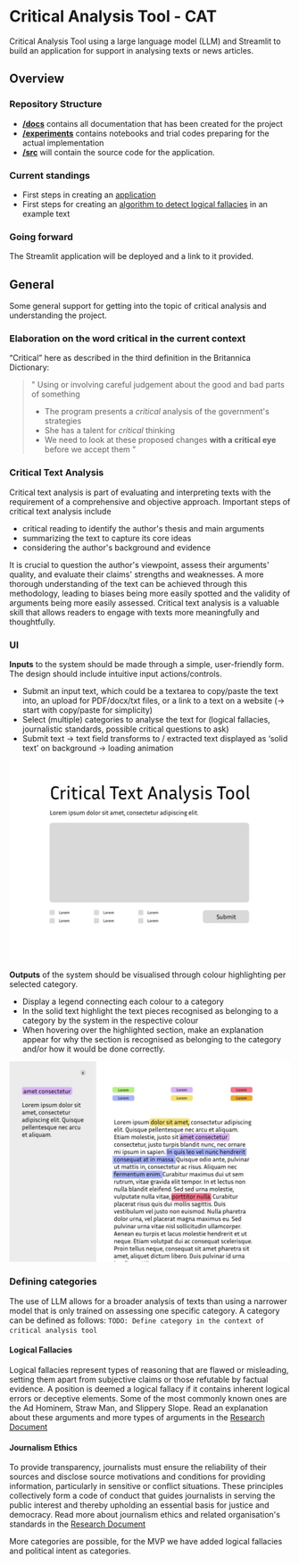 # Critical Analysis Tool - CAT
Critical Analysis Tool using a large language model (LLM) and Streamlit to build an application for support in analysing texts or news articles.

## Overview
### Repository Structure
- [**/docs**](docs) contains all documentation that has been created for the project
- [**/experiments**](experiments) contains notebooks and trial codes preparing for the actual implementation
- [**/src**](src) will contain the source code for the application.

### Current standings
- First steps in creating an [application](./experiments/data-challenge-amira-iris.py)
- First steps for creating an [algorithm to detect logical fallacies](experiments/cat_trial.ipynb) in an example text

### Going forward
The Streamlit application will be deployed and a link to it provided.

## General
Some general support for getting into the topic of critical analysis and understanding the project.

### Elaboration on the word critical in the current context
“Critical” here as described in the third definition in the Britannica Dictionary:
> "
> Using or involving careful judgement about the good and bad parts of something
> - The program presents a *critical* analysis of the government's strategies
> - She has a talent for *critical* thinking
> - We need to look at these proposed changes **with a critical eye** before we accept them
> "

### Critical Text Analysis
Critical text analysis is part of evaluating and interpreting texts with the requirement of a comprehensive and objective approach. 
Important steps of critical text analysis include 
- critical reading to identify the author's thesis and main arguments
- summarizing the text to capture its core ideas
- considering the author's background and evidence

It is crucial to question the author's viewpoint, assess their arguments' quality, and evaluate their claims' strengths and weaknesses. A more thorough understanding of the text can be achieved through this methodology, leading to biases being more easily spotted and the validity of arguments being more easily assessed. Critical text analysis is a valuable skill that allows readers to engage with texts more meaningfully and thoughtfully.

### UI
**Inputs** to the system should be made through a simple, user-friendly form. The design should include intuitive input actions/controls.
- Submit an input text, which could be a textarea to copy/paste the text into, an upload for PDF/docx/txt files, or a link to a text on a website (-> start with copy/paste for simplicity)
- Select (multiple) categories to analyse the text for (logical fallacies, journalistic standards, possible critical questions to ask)
- Submit text -> text field transforms to / extracted text displayed as ‘solid text’ on background -> loading animation

![Wireframe startpage, select categories, insert and submit text](docs/IMG-20231222-WA0001.jpg)

**Outputs** of the system should be visualised through colour highlighting per selected category.
- Display a legend connecting each colour to a category
- In the solid text highlight the text pieces recognised as belonging to a category by the system in the respective colour
- When hovering over the highlighted section, make an explanation appear for why the section is recognised as belonging to the category and/or how it would be done correctly.

![Wireframe after submitting text, highlighted logical fallacies in text](docs/IMG-20231222-WA0000.jpg)

### Defining categories
The use of LLM allows for a broader analysis of texts than using a narrower model that is only trained on assessing one specific category.
A category can be defined as follows:
`TODO: Define category in the context of critical analysis tool`

#### Logical Fallacies
Logical fallacies represent types of reasoning that are flawed or misleading, setting them apart from subjective claims or those refutable by factual evidence. A position is deemed a logical fallacy if it contains inherent logical errors or deceptive elements. Some of the most commonly known ones are the Ad Hominem, Straw Man, and Slippery Slope. Read an explanation about these arguments and more types of arguments in the [Research Document](docs/Research.pdf)

#### Journalism Ethics
To provide transparency, journalists must ensure the reliability of their sources and disclose source motivations and conditions for providing information, particularly in sensitive or conflict situations. 
These principles collectively form a code of conduct that guides journalists in serving the public interest and thereby upholding an essential basis for justice and democracy. Read more about journalism ethics and related organisation's standards in the [Research Document](docs/Research.pdf)

More categories are possible, for the MVP we have added logical fallacies and political intent as categories.
